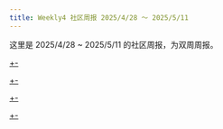 ```yaml
---
title: Weekly4 社区周报 2025/4/28 ～ 2025/5/11
---
```


这里是 2025/4/28 ~ 2025/5/11 的社区周报，为双周周报。

[+-](/weekly/weekly4/official.md#:embed)

[+-](/weekly/weekly4/projects.md#:embed)

[+-](/weekly/weekly4/packages.md#:embed)

[+-](/weekly/weekly4/community.md#:embed)
